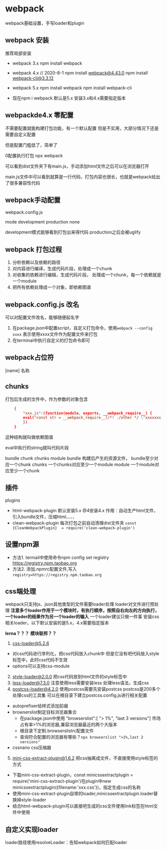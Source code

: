 # webpack
 webpack基础设置，手写loader和plugin

 ## webpack 安装

 推荐局部安装

* webpack 3.x
npm install webpack

* webpack 4.x
// 2020-8-1
npm install webpack@4.43.0
npm install webpack-cli@3.3.12

* webpack 5.x
npm install webpack
npm install webpack-cli

* 现在npm i webpack 默认是5.x
安装3.x和4.x需要指定版本

## webpackde4.x 零配置
不需要配置就能构建打包功能，有一个默认配置
但是不实用，大部分情况下还是需要自定义配置

但是配置门槛低了，简单了

0配置执行打包
npx webpack

可以看到dist文件夹下有main.js，手动添加html文件之后可以在浏览器打开

main.js文件中可以看到就算是一行代码，打包内容也很长，也就是webpack给出了很多兼容性代码

## webpack手动配置
webpack.config.js

mode development production none

development模式能够看到打包出来得代码
production之后会被uglify

## webpack 打包过程
1. 分析依赖以及依赖的路径
2. 对内容进行编译，生成代码片段，处理成一个chunk
3. 对收集的依赖进行编辑，生成代码片段， 处理成一个chunk，每一个依赖就是一个module
4. 把所有依赖处理成一个对象，即依赖图谱

## webpack.config.js 改名
可以对配置文件改名，能够随便起名字

1. 在package.json中配置script，自定义打包命令，使用`webpack --config xxxx` 表示使用xxxx文件作为配置文件来打包
2. 在terminal中执行自定义的打包命令即可

## webpack占位符
[name] 名称

## chunks
打包后生成的文件中，作为参数的对象包含
```json
    {
        "xxx.js":(function(module, exports, __webpack_require__) {
        eval("const str = __webpack_require__(/*! ./other */ \"xxxxxxx)\n\n//# sourceURL=webpack:///./src/index.js?");
        })
    }
```

这种结构就叫做依赖图谱

eval中执行的string就叫代码片段

bundle chunk chunks module
bundle 构建后产生的资源文件， bundle至少对应一个chunk
chunks  一个chunks对应至少一个module
module 一个module对应至少一个chunk

## 插件
plugins

* html-webpack-plugin  默认安装5.x @4安装4.x
  作用：自动生产html文件，引入bundle文件，压缩html、、、、
* clean-webpack-plugin 每次打包之前自动清理dist文件夹
    ```const {CleanWebpackPlugin}  = require('clean-webpack-plugin')```

## 设置npm源

* 方法1. termail中使用命令npm config set registry https://registry.npm.taobao.org
* 方法2. 添加.npmrc配置文件,写入 `registry=https://registry.npm.taobao.org`

## css端处理

webpack只支持js、json其他类型的文件需要loader处理
loader对文件进行预处理
**注意多个loader作用于一个模块时，有执行顺序，按照自右向左的方向执行，一个loader的结果作为另一个loader的输入**
一个loader建议只做一件事
安装css相关loader，以下默认安装的是5.x，4.x需要指定版本

**lerna？？？**
**模块联邦？？**

1. css-loader@5.2.6
* 对css代码进行序列化，把css代码放入chunk中
但是它没有吧代码放入style标签中，此时css代码不生效
* options可以支持css-module
2. style-loader@2.0.0 
把css代码放到html文件的style标签中
3. less-loader@7.3.0
注意使用less需要安装less
处理less语法，生成css
4. postcss-loader@4.2.0
使用postcss需要先安装postcss
postcss是200多个处理css的工具集
可以在根目录下建立postcss.config.js进行相关配置
* autoprefixer给样式添加前缀
* browserslist制定目标浏览器集合
   - 在package.json中使用 "browserslist":[ "> 1%", "last 3 versions"]  市场占有率>1%的浏览器,兼容浏览器最近的两个大版本
   - 根目录下定制.browserslistrc配置文件
   - 查询符合配置的浏览器有哪些？`npx browserslist ">1%,last 2 versions"`
* cssnano css压缩器

5. mini-css-extract-plugin@1.6.2
把css抽离成文件，不直接使用style标签的方式
- 下载mini-css-extract-plugin，const minicssextractplugin = require('mini-css-extract-plugin')在plugin中new minicssextractplugin({filename:'xxx.css'})，指定生成css的名称
- 使用mini-css-extract-plugin自带的loader,minicssextractplugin.loader替换掉style-loader
- 结合html-webpack-plugin可以直接吧生成的css文件使用link标签在html文件中使用

## 自定义实现loader
loader路径使用resolveLoader：告知webpack如何匹配loader